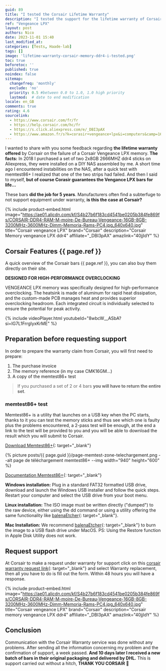 ```yaml
---
guid: 89
title: "I tested the Corsair Lifetime Warranty"
description: "I tested the support for the lifetime warranty of Corsair DDR4 Vengeance memories, feedback"
ref: "Vengeance LPX"
layout: post
authors: Nico
date: 2023-11-01 15:40
last_modified_at: 
categories: [Tests, Haade-lab]
tags: []
image: 'lifetime-warranty-corsair-memory-ddr4-i-tested.png'
toc: true
beforetoc: ''
published: true
noindex: false
sitemap:
  changefreq: 'monthly'
  exclude: 'no'
  priority: 0.5 #between 0.0 to 1.0, 1.0 high priority
  lastmod:  # date to end modification
locale: en_GB
comments: true
rating: 4.6
sourcelink:
  - https://www.corsair.com/fr/fr
  - https://help.corsair.com/hc/fr
  - https://s.click.aliexpress.com/e/_DBI3pAX
  - https://www.amazon.fr/s?k=corasir+vengeance+lpx&i=computers&camp=1642&creative=6746&linkCode=ur2&linkId=f8f98039c8a5393630e52926f92c9a9a&tag=haade0a-21
---
```


I wanted to share with you some feedback regarding **the lifetime warranty offered** by Corsair on the failure of a Corsair Vengeance LPX memory.
**The facts:** In 2018 I purchased a set of two 2x8GB 2666MHZ ddr4 sticks on Aliexpress, they were installed on a DIY NAS assembled by me. A short time ago I encountered instabilities on the NAS, after a quick test with memtest86+ I realized that one of the two strips had failed. And then I said to myself, **but of course Corasir guarantees the Vengance LPX bars for life...**

These bars **did the job for 5 years**. Manufacturers often find a subterfuge to not support equipment under warranty, **is this the case at Corsair?**

{% include product-embed.html image="https://ae01.alicdn.com/kf/S4b27b6f183cd4541be0205b384fe869fs/CORSAIR-DDR4-RAM-M-moire-De-Bureau-Vengeance-16GB-8GB-3200MHz-3600MHz-Dimm-Memoria-Rams-PC4.jpg_640x640.jpg" title="Corsair vengeance LPX" brand="Corsair" description="Corsair Memory vengeance LPX ddr4" affiliate="_DBI3pAX" amazlink="40jjIdY" %}

## Corsair Features {{ page.ref }}

A quick overview of the Corsair bars {{ page.ref }}, you can also buy them directly on their site.

**DESIGNED FOR HIGH-PERFORMANCE OVERCLOCKING**

VENGEANCE LPX memory was specifically designed for high-performance overclocking. The heatsink is made of aluminum for rapid heat dissipation, and the custom-made PCB manages heat and provides superior overclocking headroom. Each integrated circuit is individually selected to ensure the potential for peak activity.

{% include videoPlayer.html youtubeId="8wbcW__ASbA?si=IG7L1FrrgIyxKrME" %}

## Preparation before requesting support

In order to prepare the warranty claim from Corsair, you will first need to prepare:

1. The purchase invoice
2. The memory reference (in my case CMK16GM...)
3. A copy of the memtest86+ test

> If you purchased a set of 2 or 4 bars **you will have to return the entire set**.

### memtest86+ test

Memtest86+ is a utility that launches on a USB key when the PC starts, thanks to it you can test the memory sticks and thus see which one is faulty plus the problems encountered, a 2-pass test will be enough, at the end a link to the test will be provided to you and you will be able to download the result which you will submit to Corsair.

[Download Memtest86+](https://memtest.org/){: target="_blank"}

{% picture posts/{{ page.guid }}/page-memtest-zone-telechargement.png --alt page de téléchargement memtest86+ --img width="940" height="600" %}

[Documentation Memtest86+](https://memtest.org/readme){: target="_blank"}

**Windows installation:** Plug in a standard FAT32 formatted USB drive, download and launch the Windows USB installer and follow the quick steps. Restart your computer and select the USB drive from your boot menu.

**Linux installation:** The ISO image must be written directly ("dumped") to the raw device, either using the dd command or using a utility offering the same functionality like [ balenaEtcher](https://www.balena.io/etcher/){: target="_blank"}.

**Mac Installation:** We recommend [balenaEtcher](https://www.balena.io/etcher/){: target="_blank"} to burn the image to a USB flash drive under MacOS. PS: Using the Restore function in Apple Disk Utility does not work.

## Request support

At Corsair to make a request under warranty for support click on this [corsair warranty request link](https://help.corsair.com/hc/fr){: target="_blank"} and select Warranty replacement, then all you have to do is fill out the form. Within 48 hours you will have a response.

{% include product-embed.html image="https://ae01.alicdn.com/kf/S4b27b6f183cd4541be0205b384fe869fs/CORSAIR-DDR4-RAM-M-moire-De-Bureau-Vengeance-16GB-8GB-3200MHz-3600MHz-Dimm-Memoria-Rams-PC4.jpg_640x640.jpg" title="Corsair vengeance LPX" brand="Corsair" description="Corsair memory vengeance LPX ddr4" affiliate="_DBI3pAX" amazlink="40jjIdY" %}

## Conclusion

Communication with the Corsair Warranty service was done without any problems. After sending all the information concerning my problem and the confirmation of support, a week passed. **And 10 days later I received a new batch of bars in their original packaging and delivered by DHL.** This is support carried out without a hitch, **THANK YOU CORSAIR** 👏
